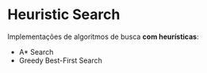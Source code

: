 # Heuristic Search

Implementações de algoritmos de busca **com heurísticas**:

- A* Search
- Greedy Best-First Search

